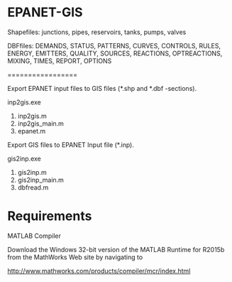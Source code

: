 EPANET-GIS
==========
Shapefiles: junctions, pipes, reservoirs, tanks, pumps, valves

DBFfiles: DEMANDS, STATUS, PATTERNS, CURVES, CONTROLS, RULES, ENERGY, EMITTERS, QUALITY, SOURCES, REACTIONS, OPTREACTIONS, MIXING, TIMES, REPORT, OPTIONS

=================

Export EPANET input files to GIS files (*.shp and *.dbf -sections).

inp2gis.exe

1. inp2gis.m 
2. inp2gis_main.m 
3. epanet.m

Export GIS files to EPANET Input file (*.inp).

gis2inp.exe

1. gis2inp.m 
2. gis2inp_main.m 
3. dbfread.m


Requirements
============

MATLAB Compiler

Download the Windows 32-bit version of the MATLAB Runtime for R2015b 
from the MathWorks Web site by navigating to

   http://www.mathworks.com/products/compiler/mcr/index.html
   
